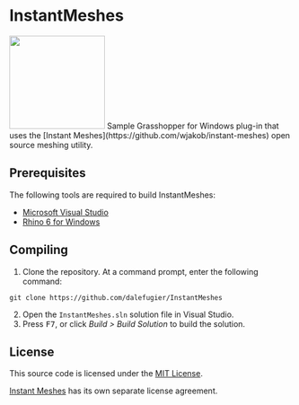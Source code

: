 # InstantMeshes
<img width="170" height="166" src="https://github.com/wjakob/instant-meshes/raw/master/resources/icon.png">
Sample Grasshopper for Windows plug-in that uses the [Instant Meshes](https://github.com/wjakob/instant-meshes) open source meshing utility.

## Prerequisites

The following tools are required to build InstantMeshes:

- [Microsoft Visual Studio](https://visualstudio.microsoft.com/)
- [Rhino 6 for Windows](https://www.rhino3d.com/)

##  Compiling

1. Clone the repository. At a command prompt, enter the following command:
```
git clone https://github.com/dalefugier/InstantMeshes
```
2. Open the `InstantMeshes.sln` solution file in Visual Studio.
4. Press <kbd>F7</kbd>, or click *Build > Build Solution*  to build the solution.

## License
This source code is licensed under the [MIT License](https://github.com/dalefugier/InstantMeshes/blob/master/LICENSE).

[Instant Meshes](https://github.com/wjakob/instant-meshes/blob/master/LICENSE.txt) has its own separate license agreement.

